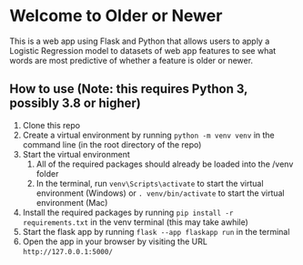 # Welcome to Older or Newer

This is a web app using Flask and Python that allows users to apply a Logistic Regression model to datasets of web app features to see what words are most predictive of whether a feature is older or newer.

## How to use (Note: this requires Python 3, possibly 3.8 or higher)

1. Clone this repo
2. Create a virtual environment by running `python -m venv venv` in the command line (in the root directory of the repo)
3. Start the virtual environment
   1. All of the required packages should already be loaded into the /venv folder
   2. In the terminal, run `venv\Scripts\activate` to start the virtual environment (Windows) or `. venv/bin/activate` to start the virtual environment (Mac)
4. Install the required packages by running `pip install -r requirements.txt` in the venv terminal (this may take awhile)
5. Start the flask app by running `flask --app flaskapp run` in the terminal
6. Open the app in your browser by visiting the URL `http://127.0.0.1:5000/`

